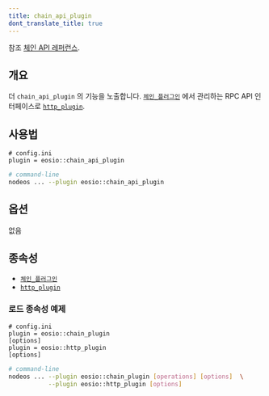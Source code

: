 ```yaml
---
title: chain_api_plugin
dont_translate_title: true
---
```


참조 [체인 API 레퍼런스](https://docs.eosnetwork.com/apis/leap/latest/chain.api/).

## 개요

더 `chain_api_plugin` 의 기능을 노출합니다. [`체인_플러그인`](./chain-plugin.md) 에서 관리하는 RPC API 인터페이스로 [`http_plugin`](../http_plugin/index.md).

## 사용법

```console
# config.ini
plugin = eosio::chain_api_plugin
```
```sh
# command-line
nodeos ... --plugin eosio::chain_api_plugin
```

## 옵션

없음

## 종속성

* [`체인_플러그인`](./chain-plugin.md)
* [`http_plugin`](./http-plugin.md)

### 로드 종속성 예제

```console
# config.ini
plugin = eosio::chain_plugin
[options]
plugin = eosio::http_plugin
[options]
```
```sh
# command-line
nodeos ... --plugin eosio::chain_plugin [operations] [options]  \
           --plugin eosio::http_plugin [options]
```
